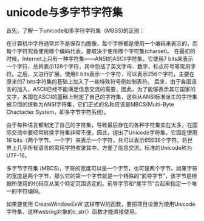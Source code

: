 # unicode与多字节字符集

首先，了解一下unicode和多字符字符集（MBSS)的区别：
 
在计算机中字符通常并不是保存为图像，每个字符都是使用一个编码来表示的，而每个字符究竟使用哪个编码代表，要取决于使用哪个字符集(charset)。  在最初的时候，Internet上只有一种字符集——ANSI的ASCII字符集，它使用7 bits来表示一个字符，总共表示128个字符，其中包括了英文字母、数字、标点符号等常用字符。之后，又进行扩展，使用8 bits表示一个字符，可以表示256个字符，主要在原来的7 bits字符集的基础上加入了一些特殊符号例如制表符。  后来，由于各国语言的加入，ASCII已经不能满足信息交流的需要，因此，为了能够表示其它国家的文字，各国在ASCII的基础上制定了自己的字符集，这些从ANSI标准派生的字符集被习惯的统称为ANSI字符集，它们正式的名称应该是MBCS(Multi-Byte Chactacter System，即多字节字符系统)。
 
由于每种语言都制定了自己的字符集，导致最后存在的各种字符集实在太多，在国际交流中要经常转换字符集非常不便。因此，提出了Unicode字符集，它固定使用16 bits（两个字节、一个字）来表示一个字符，共可以表示65536个字符。将世界上几乎所有语言的常用字符收录其中，方便了信息交流。标准的Unicode称为UTF-16。
 
多字节字符集 (MBCS)，字符的宽度可以是一个字节，也可是两个字节。如果字符的宽度是两个字节，那么它的第一个字节就是一个特殊的“前导字节”，该字节是根据所使用的代码页从某个特定范围选定的。前导字节和“尾字节”合起来指定一个唯一的字符编码。


如果要使用 CreateWindowExW 这样带W的函数，要把项目设置为使用Unicode字符集，这样wstring对象的c_str(）函数才能直接使用。 